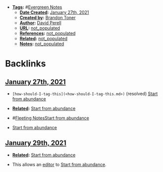 - **[Tags](<Tags.md>):** #[Evergreen Notes](<Evergreen Notes.md>)
    - **[Date Created](<Date Created.md>):** [January 27th, 2021](<January 27th, 2021.md>)
    - **[Created by](<Created by.md>):** [Brandon Toner](<Brandon Toner.md>)
    - **[Author](<Author.md>):** [David Perell](<David Perell.md>)
    - **[URL](<URL.md>):** [not_populated](<not_populated.md>)
    - **[References](<References.md>):** [not_populated](<not_populated.md>)
    - **[Related](<Related.md>):** [not_populated](<not_populated.md>)
    - **[Notes](<Notes.md>):** [not_populated](<not_populated.md>)

# Backlinks
## [January 27th, 2021](<January 27th, 2021.md>)
- `[how-should-I-tag-this](<how-should-I-tag-this.md>)` (resolved) [Start from abundance](<Start from abundance.md>)

- **[Related](<Related.md>):** [Start from abundance](<Start from abundance.md>)

- #[Fleeting Notes](<Fleeting Notes.md>)[Start from abundance](<Start from abundance.md>)

- [Start from abundance](<Start from abundance.md>)

## [January 29th, 2021](<January 29th, 2021.md>)
- **[Related](<Related.md>):** [Start from abundance](<Start from abundance.md>)

- This allows an [editor](<editor.md>) to [Start from abundance](<Start from abundance.md>).

